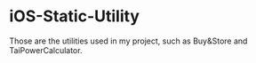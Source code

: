 iOS-Static-Utility
==================

Those are the utilities used in my project, such as Buy&amp;Store and TaiPowerCalculator.
